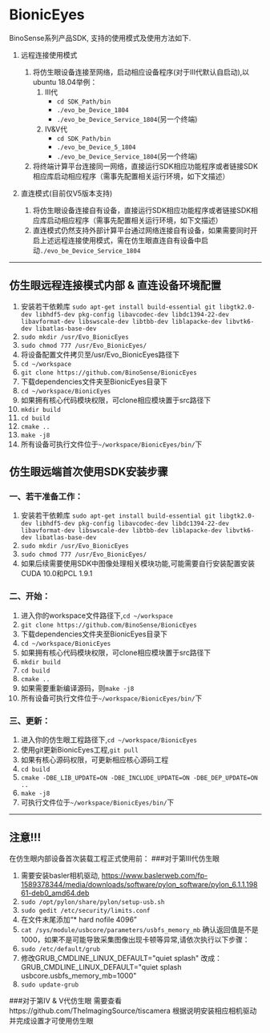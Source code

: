 # BionicEyes
BinoSense系列产品SDK, 支持的使用模式及使用方法如下.
1. 远程连接使用模式
   1) 将仿生眼设备连接至网络，启动相应设备程序(对于III代默认自启动),以ubuntu 18.04举例：
      1. III代
         + `cd SDK_Path/bin`
         + `./evo_be_Device_1804`
         + `./evo_be_Device_Service_1804`(另一个终端)
      2. IV&V代
         + `cd SDK_Path/bin`
         + `./evo_be_Device_5_1804`
         + `./evo_be_Device_Service_1804`(另一个终端)
   2) 将终端计算平台连接同一网络，直接运行SDK相应功能程序或者链接SDK相应库启动相应程序（需事先配置相关运行环境，如下文描述）
      
2. 直连模式(目前仅V5版本支持)
    1) 将仿生眼设备连接自有设备，直接运行SDK相应功能程序或者链接SDK相应库启动相应程序（需事先配置相关运行环境，如下文描述）
    2) 直连模式仍然支持外部计算平台通过网络连接自有设备，如果需要同时开启上述远程连接使用模式，需在仿生眼直连自有设备中启动`./evo_be_Device_Service_1804`

---
## 仿生眼远程连接模式内部 & 直连设备环境配置
1) 安装若干依赖库
   `sudo apt-get install build-essential git libgtk2.0-dev libhdf5-dev pkg-config libavcodec-dev libdc1394-22-dev libavformat-dev libswscale-dev libtbb-dev liblapacke-dev libvtk6-dev libatlas-base-dev`
2) `sudo mkdir /usr/Evo_BionicEyes`
3) `sudo chmod 777 /usr/Evo_BionicEyes/`
4) 将设备配置文件拷贝至/usr/Evo_BionicEyes路径下
5) `cd ~/workspace`
6) `git clone https://github.com/BinoSense/BionicEyes`
7) 下载dependencies文件夹至BionicEyes目录下
8) `cd ~/workspace/BionicEyes`
9) 如果拥有核心代码模块权限，可clone相应模块置于src路径下
10) `mkdir build`
11) `cd build`
12) `cmake ..`
13) `make -j8`
14) 所有设备可执行文件位于`~/workspace/BionicEyes/bin/`下


## 仿生眼远端首次使用SDK安装步骤
### 一、若干准备工作：
1) 安装若干依赖库
   `sudo apt-get install build-essential git libgtk2.0-dev libhdf5-dev pkg-config libavcodec-dev libdc1394-22-dev libavformat-dev libswscale-dev libtbb-dev liblapacke-dev libvtk6-dev libatlas-base-dev`
2) `sudo mkdir /usr/Evo_BionicEyes`
3) `sudo chmod 777 /usr/Evo_BionicEyes/`
4) 如果后续需要使用SDK中图像处理相关模块功能,可能需要自行安装配置安装CUDA 10.0和PCL 1.9.1

### 二、开始：
1) 进入你的workspace文件路径下,`cd ~/workspace`
2) `git clone https://github.com/BinoSense/BionicEyes`
3) 下载dependencies文件夹至BionicEyes目录下
4) `cd ~/workspace/BionicEyes`
5)  如果拥有核心代码模块权限，可clone相应模块置于src路径下
6) `mkdir build`
7) `cd build`
8) `cmake ..`
9) 如果需要重新编译源码，则`make -j8`
10) 所有设备可执行文件位于`~/workspace/BionicEyes/bin/`下

### 三、更新：
1) 进入你的仿生眼工程路径下,`cd ~/workspace/BionicEyes`
2) 使用git更新BionicEyes工程,`git pull`
3) 如果有核心源码权限，可更新相应核心源码工程
4) `cd build`
5) `cmake -DBE_LIB_UPDATE=ON -DBE_INCLUDE_UPDATE=ON -DBE_DEP_UPDATE=ON ..`
6) `make -j8`
6) 可执行文件位于`~/workspace/BionicEyes/bin/`下

---
## 注意!!!
在仿生眼内部设备首次装载工程正式使用前：
###对于第III代仿生眼
1) 需要安装basler相机驱动, https://www.baslerweb.com/fp-1589378344/media/downloads/software/pylon_software/pylon_6.1.1.19861-deb0_amd64.deb
2) `sudo /opt/pylon/share/pylon/setup-usb.sh`
3) `sudo gedit /etc/security/limits.conf`
4) 在文件末尾添加“*    hard    nofile    4096”
5) `cat /sys/module/usbcore/parameters/usbfs_memory_mb`
    确认返回值是不是1000，如果不是可能导致采集图像出现卡顿等异常,请依次执行以下步骤：
1) `sudo /etc/default/grub`
2) 修改GRUB_CMDLINE_LINUX_DEFAULT="quiet splash"
   改成：GRUB_CMDLINE_LINUX_DEFAULT="quiet splash usbcore.usbfs_memory_mb=1000"
3) `sudo update-grub`

###对于第IV & V代仿生眼
需要查看https://github.com/TheImagingSource/tiscamera
根据说明安装相应相机驱动并完成设置才可使用仿生眼



